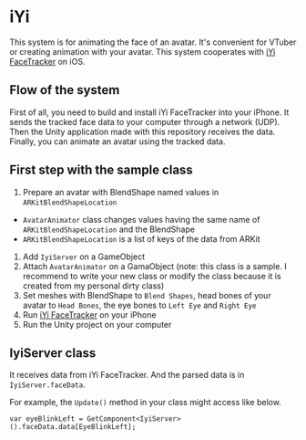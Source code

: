 # iYi
This system is for animating the face of an avatar. It's convenient for VTuber or creating animation with your avatar.
This system cooperates with [iYi FaceTracker](https://github.com/azwjp/iyi-facetracker) on iOS.

## Flow of the system
First of all, you need to build and install iYi FaceTracker into your iPhone.
It sends the tracked face data to your computer through a network (UDP).
Then the Unity application made with this repository receives the data.
Finally, you can animate an avatar using the tracked data.

## First step with the sample class
1. Prepare an avatar with BlendShape named values in `ARKitBlendShapeLocation`
  - `AvatarAnimator` class changes values having the same name of `ARKitBlendShapeLocation` and the BlendShape
  - `ARKitBlendShapeLocation` is a list of keys of the data from ARKit
1. Add `IyiServer` on a GameObject
1. Attach `AvatarAnimator` on a GamaObject (note: this class is a sample. I recommend to write your new class or modify the class because it is created from my personal dirty class)
1. Set meshes with BlendShape to `Blend Shapes`, head bones of your avatar to `Head Bones`, the eye bones to `Left Eye` and `Right Eye`
1. Run [iYi FaceTracker](https://github.com/azwjp/iyi-facetracker) on your iPhone
1. Run the Unity project on your computer

## IyiServer class
It receives data from iYi FaceTracker.
And the parsed data is in `IyiServer.faceData`.

For example, the `Update()` method in your class might access like below.

```
var eyeBlinkLeft = GetComponent<IyiServer>().faceData.data[EyeBlinkLeft];
```
